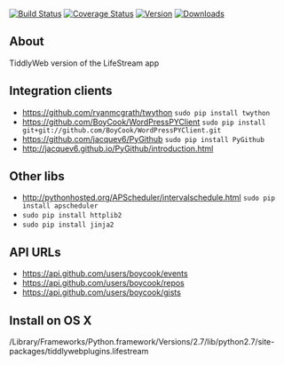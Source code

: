 [![Build Status](https://travis-ci.org/BoyCook/LifeStreamTW.png)](https://travis-ci.org/BoyCook/LifeStreamTW)
[![Coverage Status](https://coveralls.io/repos/BoyCook/LifeStreamTW/badge.png)](https://coveralls.io/r/BoyCook/LifeStreamTW)
[![Version](https://pypip.in/v/tiddlywebplugins.lifestream/badge.png)](https://crate.io/packages/tiddlywebplugins.lifestream)
[![Downloads](https://pypip.in/d/tiddlywebplugins.lifestream/badge.png)](https://crate.io/packages/tiddlywebplugins.lifestream)

## About
TiddlyWeb version of the LifeStream app

## Integration clients
* https://github.com/ryanmcgrath/twython `sudo pip install twython`
* https://github.com/BoyCook/WordPressPYClient `sudo pip install git+git://github.com/BoyCook/WordPressPYClient.git`
* https://github.com/jacquev6/PyGithub `sudo pip install PyGithub`
* http://jacquev6.github.io/PyGithub/introduction.html

## Other libs
* http://pythonhosted.org/APScheduler/intervalschedule.html `sudo pip install apscheduler`
* `sudo pip install httplib2`
* `sudo pip install jinja2`

## API URLs
* https://api.github.com/users/boycook/events
* https://api.github.com/users/boycook/repos
* https://api.github.com/users/boycook/gists

## Install on OS X

/Library/Frameworks/Python.framework/Versions/2.7/lib/python2.7/site-packages/tiddlywebplugins.lifestream
